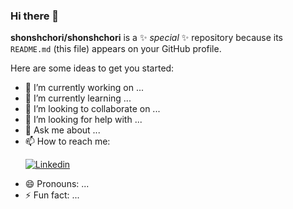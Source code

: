 ### Hi there 👋

**shonshchori/shonshchori** is a ✨ _special_ ✨ repository because its `README.md` (this file) appears on your GitHub profile.

Here are some ideas to get you started:

- 🔭 I’m currently working on ...
- 🌱 I’m currently learning ...
- 👯 I’m looking to collaborate on ...
- 🤔 I’m looking for help with ...
- 💬 Ask me about ...
- 📫 How to reach me: <p dir="auto"><a href="https://www.linkedin.com/in/shonshchori/" rel="nofollow"><img src="https://camo.githubusercontent.com/4c9d3a470a8bfacf43029b7a8566b0f480233e7e7276b0206d73738133099a62/68747470733a2f2f696d672e736869656c64732e696f2f62616467652f2d4c696e6b6564496e2d626c75653f7374796c653d666c6174266c6f676f3d4c696e6b6564696e266c6f676f436f6c6f723d7768697465266c696e6b3d68747470733a2f2f7777772e6c696e6b6564696e2e636f6d2f696e2f64696e68616e687468692f" alt="Linkedin" data-canonical-src="https://img.shields.io/badge/-LinkedIn-blue?style=flat&amp;logo=Linkedin&amp;logoColor=white&amp;link=https://www.linkedin.com/in/dinhanhthi/" style="max-width: 100%;"></a>
- 😄 Pronouns: ...
- ⚡ Fun fact: ...
